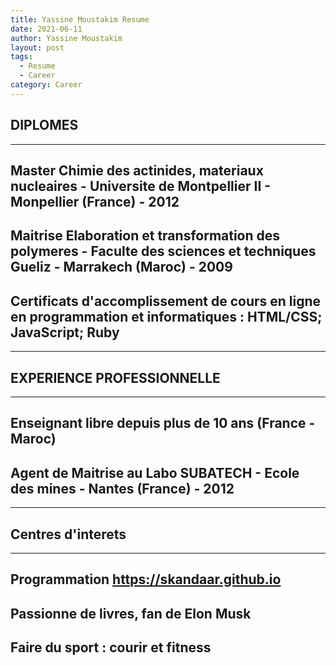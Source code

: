 ```yaml
---
title: Yassine Moustakim Resume
date: 2021-06-11
author: Yassine Moustakim
layout: post
tags:
  - Resume
  - Career
category: Career
---
```


## DIPLOMES
------------------------------------------------------------------------------------------------------------------------------------
## Master Chimie des actinides, materiaux nucleaires - **Universite de Montpellier II - Monpellier (France)** - 2012
## Maitrise Elaboration et transformation des polymeres - **Faculte des sciences et techniques Gueliz - Marrakech (Maroc)** - 2009
## Certificats d'accomplissement de cours en ligne en programmation et informatiques : HTML/CSS; JavaScript; Ruby
------------------------------------------------------------------------------------------------------------------------------------
## EXPERIENCE PROFESSIONNELLE
------------------------------------------------------------------------------------------------------------------------------------
## Enseignant libre depuis plus de 10 ans (France - Maroc)
## Agent de Maitrise au Labo SUBATECH - Ecole des mines - Nantes (France) - 2012
------------------------------------------------------------------------------------------------------------------------------------
## Centres d'interets
------------------------------------------------------------------------------------------------------------------------------------
## Programmation https://skandaar.github.io
## Passionne de livres, fan de Elon Musk
## Faire du sport : courir et fitness
